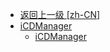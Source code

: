 - [返回上一级 [zh-CN]](zh-CN/)
- [iCDManager](zh-CN/iCDManager/)
  - [iCDManager](zh-CN/iCDManager/iCDManager.md)
